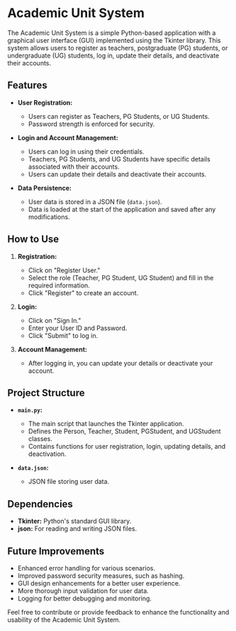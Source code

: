 # Academic Unit System

The Academic Unit System is a simple Python-based application with a graphical user interface (GUI) implemented using the Tkinter library. This system allows users to register as teachers, postgraduate (PG) students, or undergraduate (UG) students, log in, update their details, and deactivate their accounts.

## Features

- **User Registration:**
  - Users can register as Teachers, PG Students, or UG Students.
  - Password strength is enforced for security.

- **Login and Account Management:**
  - Users can log in using their credentials.
  - Teachers, PG Students, and UG Students have specific details associated with their accounts.
  - Users can update their details and deactivate their accounts.

- **Data Persistence:**
  - User data is stored in a JSON file (`data.json`).
  - Data is loaded at the start of the application and saved after any modifications.

## How to Use

1. **Registration:**
   - Click on "Register User."
   - Select the role (Teacher, PG Student, UG Student) and fill in the required information.
   - Click "Register" to create an account.

2. **Login:**
   - Click on "Sign In."
   - Enter your User ID and Password.
   - Click "Submit" to log in.

3. **Account Management:**
   - After logging in, you can update your details or deactivate your account.

## Project Structure

- **`main.py`:**
  - The main script that launches the Tkinter application.
  - Defines the Person, Teacher, Student, PGStudent, and UGStudent classes.
  - Contains functions for user registration, login, updating details, and deactivation.

- **`data.json`:**
  - JSON file storing user data.

## Dependencies

- **Tkinter:** Python's standard GUI library.
- **json:** For reading and writing JSON files.

## Future Improvements

- Enhanced error handling for various scenarios.
- Improved password security measures, such as hashing.
- GUI design enhancements for a better user experience.
- More thorough input validation for user data.
- Logging for better debugging and monitoring.

Feel free to contribute or provide feedback to enhance the functionality and usability of the Academic Unit System.

